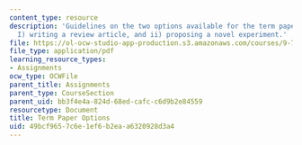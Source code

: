 ```yaml
---
content_type: resource
description: 'Guidelines on the two options available for the term paper of the course:
  I) writing a review article, and ii) proposing a novel experiment.'
file: https://ol-ocw-studio-app-production.s3.amazonaws.com/courses/9-71-functional-mri-of-high-level-vision-fall-2007/49bcf9657c6e1ef6b2eaa6320928d3a4_trmpaproptions.pdf
file_type: application/pdf
learning_resource_types:
- Assignments
ocw_type: OCWFile
parent_title: Assignments
parent_type: CourseSection
parent_uid: bb3f4e4a-824d-68ed-cafc-c6d9b2e84559
resourcetype: Document
title: Term Paper Options
uid: 49bcf965-7c6e-1ef6-b2ea-a6320928d3a4
---
```

